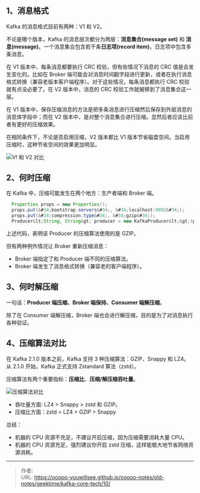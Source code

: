 # 

## 1、消息格式

Kafka 的消息格式目前有两种：V1 和 V2。

不论是哪个版本，Kafka 的消息层次都分为两层：**消息集合(message set)** 和 **消息(message)**。一个消息集合包含若干条**日志项(record item)**，日志项中包含多条消息。

在 V1 版本中，每条消息都要执行 CRC 校验，但有些情况下消息的 CRC 值是会发生变化的。比如在 Broker 端可能会对消息时间戳字段进行更新，或者在执行消息格式转换（兼容老版本客户端程序）。对于这些情况，每条消息都执行 CRC 校验就有点没必要了。在 V2 版本中，消息的 CRC 校验工作就被移到了消息集合这一层。

在 V1 版本中，保存压缩消息的方法是把多条消息进行压缩然后保存到外层消息的消息体字段中；而在 V2 版本中，是对整个消息集合进行压缩。显然后者应该比前者有更好的压缩效果。

在相同条件下，不论是否启用压缩，V2 版本都比 V1 版本节省磁盘空间。当启用压缩时，这种节省空间的效果更加明显。

![V! 和 V2 对比](./imgs/10_01.png)

## 2、何时压缩

在 Kafka 中，压缩可能发生在两个地方：生产者端和 Broker 端。
```java
  Properties props = new Properties();
  props.put(&#34;bootstrap.servers&#34;, &#34;localhost:9092&#34;);
  props.put(&#34;compression.type&#34;, &#34;gzip&#34;);
  Producer&lt;String, String&gt; producer = new KafkaProducer&lt;&gt;(props);
```

上述代码，表明该 Producer 的压缩算法使用的是 GZIP。

但有两种例外情况让 Broker 重新压缩消息：
- Broker 端指定了和 Producer 端不同的压缩算法。
- Broker 端发生了消息格式转换（兼容老的客户端程序）。

## 3、何时解压缩

一句话：**Producer 端压缩、Broker 端保持、Consumer 端解压缩**。

除了在 Consumer 端解压缩，Broker 端也会进行解压缩，目的是为了对消息执行各种验证。

## 4、压缩算法对比

在 Kafka 2.1.0 版本之前，Kafka 支持 3 种压缩算法：GZIP、Snappy 和 LZ4。从 2.1.0 开始，Kafka 正式支持 Zstandard 算法（zstd）。

压缩算法有两个重要指标：**压缩比**、**压缩/解压缩吞吐量**。

![压缩算法对比](./imgs/10_02.png)

- 吞吐量方面: LZ4 &gt; Snappy &gt; zstd 和 GZIP。
- 压缩比方面：zstd &gt; LZ4 &gt; GZIP &gt; Snappy

总结：
- 机器的 CPU 资源不充足，不建议开启压缩，因为压缩需要消耗大量 CPU。
- 机器的 CPU 资源充足，强烈建议你开启 zstd 压缩，这样能极大地节省网络资源消耗。


---

> 作者:   
> URL: https://ooooo-youwillsee.github.io/ooooo-notes/old-notes/geektime/kafka-core-tech/10/  

